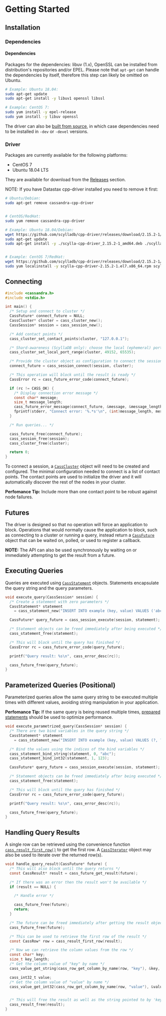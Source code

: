 # Getting Started

## Installation

### Dependencies

#### Dependencies

Packages for the dependencies: libuv (1.x), OpenSSL can be installed
from distribution's repositories and/or EPEL. Please note that `apt-get` can
handle the dependencies by itself, therefore this step can likely be omitted
on Ubuntu.

```bash
# Example: Ubuntu 18.04:
sudo apt-get update
sudo apt-get install -y libuv1 openssl libssl

# Example: CentOS 7:
sudo yum install -y epel-release
sudo yum install -y libuv openssl
```

The driver can also be [built from source], in which case dependencies need
to be installed in `-dev` or `-devel` versions.

### Driver

Packages are currently available for the following platforms:

* CentOS 7
* Ubuntu 18.04 LTS

They are available for download from the [Releases][cpp-rust-driver-releases] section.

NOTE: If you have Datastax cpp-driver installed you need to remove it first:

```bash
# Ubuntu/Debian:
sudo apt-get remove cassandra-cpp-driver


# CentOS/RedHat:
sudo yum remove cassandra-cpp-driver
```

```bash
# Example: Ubuntu 18.04/Debian:
wget https://github.com/scylladb/cpp-driver/releases/download/2.15.2-1/scylla-cpp-driver_2.15.2-1_amd64.deb https://github.com/scylladb/cpp-driver/releases/download/2.15.2-1/scylla-cpp-driver-dev_2.15.2-1_amd64.deb
sudo apt-get update
sudo apt-get install -y ./scylla-cpp-driver_2.15.2-1_amd64.deb ./scylla-cpp-driver-dev_2.15.2-1_amd64.deb


# Example: CentOS 7/RedHat:
wget https://github.com/scylladb/cpp-driver/releases/download/2.15.2-1/scylla-cpp-driver-2.15.2-1.el7.x86_64.rpm https://github.com/scylladb/cpp-driver/releases/download/2.15.2-1/scylla-cpp-driver-devel-2.15.2-1.el7.x86_64.rpm
sudo yum localinstall -y scylla-cpp-driver-2.15.2-1.el7.x86_64.rpm scylla-cpp-driver-devel-2.15.2-1.el7.x86_64.rpm
```

## Connecting

```c
#include <cassandra.h>
#include <stdio.h>

int main() {
  /* Setup and connect to cluster */
  CassFuture* connect_future = NULL;
  CassCluster* cluster = cass_cluster_new();
  CassSession* session = cass_session_new();

  /* Add contact points */
  cass_cluster_set_contact_points(cluster, "127.0.0.1");

  /* Shard-awareness (ScyllaDB only): choose the local (ephemeral) port range */
  cass_cluster_set_local_port_range(cluster, 49152, 65535);

  /* Provide the cluster object as configuration to connect the session */
  connect_future = cass_session_connect(session, cluster);

  /* This operation will block until the result is ready */
  CassError rc = cass_future_error_code(connect_future);

  if (rc != CASS_OK) {
    /* Display connection error message */
    const char* message;
    size_t message_length;
    cass_future_error_message(connect_future, &message, &message_length);
    fprintf(stderr, "Connect error: '%.*s'\n", (int)message_length, message);
  }

  /* Run queries... */

  cass_future_free(connect_future);
  cass_session_free(session);
  cass_cluster_free(cluster);

  return 0;
}
```

To connect a session, a [`CassCluster`] object will need to be created and
configured. The minimal configuration needed to connect is a list of contact
points. The contact points are used to initialize the driver and it will
automatically discover the rest of the nodes in your cluster.

**Perfomance Tip:** Include more than one contact point to be robust against
node failures.

## Futures

The driver is designed so that no operation will force an application to block.
Operations that would normally cause the application to block, such as
connecting to a cluster or running a query, instead return a [`CassFuture`]
object that can be waited on, polled, or used to register a callback.

**NOTE:** The API can also be used synchronously by waiting on or immediately
attempting to get the result from a future.

## Executing Queries

Queries are executed using [`CassStatement`] objects. Statements encapsulate
the query string and the query parameters.

```c
void execute_query(CassSession* session) {
  /* Create a statement with zero parameters */
  CassStatement* statement
    = cass_statement_new("INSERT INTO example (key, value) VALUES ('abc', 123)", 0);

  CassFuture* query_future = cass_session_execute(session, statement);

  /* Statement objects can be freed immediately after being executed */
  cass_statement_free(statement);

  /* This will block until the query has finished */
  CassError rc = cass_future_error_code(query_future);

  printf("Query result: %s\n", cass_error_desc(rc));

  cass_future_free(query_future);
}
```

## Parameterized Queries (Positional)

Parameterized queries allow the same query string to be executed multiple times with different values,
avoiding string manipulation in your application.

**Perfomance Tip:** If the same query is being reused multiple times,
[prepared statements] should be used to optimize performance.

```c
void execute_parametrized_query(CassSession* session) {
  /* There are two bind variables in the query string */
  CassStatement* statement
    = cass_statement_new("INSERT INTO example (key, value) VALUES (?, ?)", 2);

  /* Bind the values using the indices of the bind variables */
  cass_statement_bind_string(statement, 0, "abc");
  cass_statement_bind_int32(statement, 1, 123);

  CassFuture* query_future = cass_session_execute(session, statement);

  /* Statement objects can be freed immediately after being executed */
  cass_statement_free(statement);

  /* This will block until the query has finished */
  CassError rc = cass_future_error_code(query_future);

  printf("Query result: %s\n", cass_error_desc(rc));

  cass_future_free(query_future);
}
```

## Handling Query Results

A single row can be retrieved using the convenience function
[`cass_result_first_row()`] to get the first row. A [`CassIterator`] object may
also be used to iterate over the returned row(s).

```c
void handle_query_result(CassFuture* future) {
  /* This will also block until the query returns */
  const CassResult* result = cass_future_get_result(future);

  /* If there was an error then the result won't be available */
  if (result == NULL) {

    /* Handle error */

    cass_future_free(future);
    return;
  }

  /* The future can be freed immediately after getting the result object */
  cass_future_free(future);

  /* This can be used to retrieve the first row of the result */
  const CassRow* row = cass_result_first_row(result);

  /* Now we can retrieve the column values from the row */
  const char* key;
  size_t key_length;
  /* Get the column value of "key" by name */
  cass_value_get_string(cass_row_get_column_by_name(row, "key"), &key, &key_length);

  cass_int32_t value;
  /* Get the column value of "value" by name */
  cass_value_get_int32(cass_row_get_column_by_name(row, "value"), &value);


  /* This will free the result as well as the string pointed to by 'key' */
  cass_result_free(result);
}
```

[cpp-rust-driver-releases]: https://github.com/scylladb/cpp-rust-driver/releases

[built from source]: https://cpp-rust-driver.docs.scylladb.com/stable/topics/building/
[prepared statements]: https://cpp-rust-driver.docs.scylladb.com/stable/topics/basics/prepared-statements/

[`cass_int32_t`]: https://cpp-rust-driver.docs.scylladb.com/stable/api/cassandra.h#cass-int32-t
[`cass_result_first_row()`]: https://cpp-rust-driver.docs.scylladb.com/stable/api/struct.CassResult#cass-result-first-row
[`CassCluster`]: https://cpp-rust-driver.docs.scylladb.com/stable/api/struct.CassCluster
[`CassSession`]: https://cpp-rust-driver.docs.scylladb.com/stable/api/struct.CassSession
[`CassStatement`]: https://cpp-rust-driver.docs.scylladb.com/stable/api/struct.CassStatement
[`CassFuture`]: https://cpp-rust-driver.docs.scylladb.com/stable/api/struct.CassFuture
[`CassIterator`]: https://cpp-rust-driver.docs.scylladb.com/stable/api/struct.CassIterator

